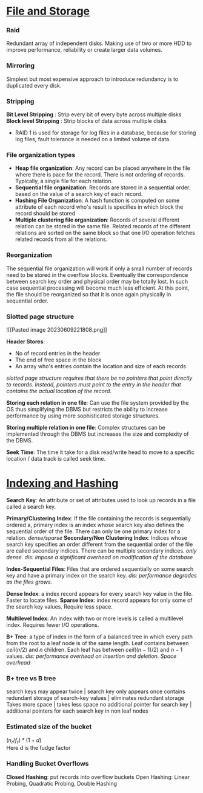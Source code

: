# <u>File and Storage</u>
### Raid
Redundant array of independent disks. Making use of two or more HDD to improve performance, reliability or create larger data volumes.

### Mirroring
Simplest but most expensive approach to introduce redundancy is to duplicated every disk.

### Stripping
**Bit Level Stripping** : Strip every bit of every byte across multiple disks
**Block level Stripping** : Strip blocks of data across multiple disks

- RAID 1 is used for storage for log files in a database, because for storing log files, fault tolerance is needed on a limited volume of data.

### File organization types

- **Heap file organization**: Any record can be placed anywhere in the file where there is pace for the record. There is not ordering of records. Typically, a single file for each relation.
- **Sequential file organization**: Records are stored in a sequential order. based on the value of a search key of each record.
- **Hashing File Organization**: A hash function is computed on some attribute of each record who's result is specifies in which block the record should be stored
- **Multiple clustering file organization**: Records of several different relation can be stored in the same file. Related records of the different relations are sorted on the same block so that one I/O operation fetches related records from all  the relations. 

### Reorganization
The sequential file organization will work if only a small number of records need to be stored in the overflow blocks. Eventually the correspondence between search key order and physical order may be totally lost. In such case sequential processing will become much less efficient. At this point, the file should be reorganized so that it is once again physically in sequential order.



### Slotted page structure 
![[Pasted image 20230609221808.png]]

**Header Stores**:
- No of record entries in the header
- The end of free space in the block
- An array who's entries contain the location and size of each records

*slotted page structure requires that there be no pointers that point directly to records. Instead, pointers must point to the entry in the header that contains the actual location of the record.*


**Storing each relation in one file**: Can use the file system provided by the OS thus simplifying the DBMS but restricts the ability to increase performance by using more sophisticated storage structures. 

**Storing multiple relation in one file**: Complex structures can be implemented through the DBMS but increases the size and complexity of the DBMS.

**Seek Time**: The time it take for a disk read/write head to move to a specific location / data track is called seek time.

# <u>Indexing and Hashing</u>

**Search Key**: An attribute or set of attributes used to look up records in a file called a search key.

**Primary/Clustering Index**: If the file containing the records is sequentially ordered a,  primary index is an index whose search key also defines the sequential order of the file. There can only be one primary index for a relation. *dense/sparse*
**Secondary/Non Clustering Index**: Indices whose search key specifies an order different from the sequential order of the file are called secondary indices. There can be multiple secondary indices. *only dense. dis: impose a significant overhead on modification of the database*

**Index-Sequential Files**: Files that are ordered sequentially on some search key and have a primary index on the search key. *dis: performance degrades as the files grows.* 

**Dense Index**: a index record appears for every search key value in the file. Faster to locate files.
**Sparse Index**: index record appears for only some of the search key values. Require less space.

**Multilevel Index**: An index with two or more levels is called a multilevel index. Requires fewer I/O operations. 

**B+ Tree**: a type of index in the form of a balanced tree in which every path from the root to a leaf node is of the same length.  Leaf contains between $ceil(n/2)$   and $n$ children. Each leaf has between $ceil((n-1)/2)$ and $n-1$ values.  *dis: performance overhead on insertion and deletion. Space overhead*

### B+ tree vs B tree
search keys may appear twice | search key only appears once
contains redundant storage of search-key values | eliminates redundant storage
Takes more space | takes less space
no additional pointer for search key | additional pointers for each search key in non leaf nodes


### Estimated size of the bucket
$(n_r/f_r) * (1 + d)$  
Here d is the fudge factor

### Handling Bucket Overflows
**Closed Hashing**: put records into overflow buckets
Open Hashing: Linear Probing, Quadratic Probing, Double Hashing
